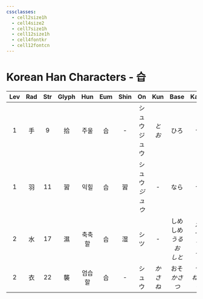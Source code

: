 ```yaml
---
cssclasses:
  - cell2size1h
  - cell4size2
  - cell7size1h
  - cell12size1h
  - cell4fontkr
  - cell12fontcn
---
```


# Korean Han Characters - 습

| Lev | Rad | Str | Glyph | Hun | Eum | Shin |      On      |  Kun  |          Base           |        Kana        | Simp |    Man     |  Can  |            Viet             |
| :-: | :-: | :-: | :---: | :-: | :-: | :--: | :----------: | :---: | :---------------------: | :----------------: | :--: | :--------: | :---: | :-------------------------: |
|  1  |  手  |  9  |   拾   | 주울  |  습  |  -   |  シュウ<br>ジュウ  | *とお*  |           ひろ            |         う          |  -   | shè<br>shí | sap6  |            thập             |
|  1  |  羽  | 11  |   習   | 익힐  |  습  |  習   | シュウ<br>*ジュウ* |   -   |           なら            |         う          |  习   |     xí     | zaap6 |             tập             |
|  2  |  水  | 17  |   濕   | 축축할 |  습  |  湿   |      シツ      |   -   | しめ<br>しめ<br>*うるお<br>しと* | る<br>す<br>*す<br>る* |  湿   |    shī     | sap1  | dấp<br>nhấp<br>thấm<br>thấp |
|  2  |  衣  | 22  |   襲   | 엄습할 |  습  |  -   |     シュウ      | *かさね* |     おそ<br>*かさ<br>つ*     |   う<br>*ねる<br>ぐ*   |  袭   |     xí     | zaap6 |             tập             |
